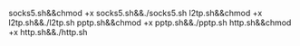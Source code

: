 socks5.sh&&chmod +x socks5.sh&&./socks5.sh
l2tp.sh&&chmod +x l2tp.sh&&./l2tp.sh
pptp.sh&&chmod +x pptp.sh&&./pptp.sh
http.sh&&chmod +x http.sh&&./http.sh
